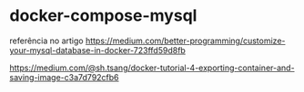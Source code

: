 # docker-compose-mysql

referência no artigo https://medium.com/better-programming/customize-your-mysql-database-in-docker-723ffd59d8fb

https://medium.com/@sh.tsang/docker-tutorial-4-exporting-container-and-saving-image-c3a7d792cfb6
